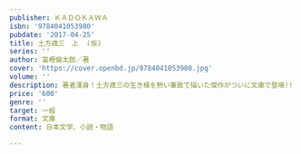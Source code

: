 ```yaml
---
publisher: ＫＡＤＯＫＡＷＡ
isbn: '9784041053980'
pubdate: '2017-04-25'
title: 土方歳三　上  (仮)
series: ''
author: 富樫倫太郎／著
cover: 'https://cover.openbd.jp/9784041053980.jpg'
volume: ''
description: 著者渾身！土方歳三の生き様を熱い筆致で描いた傑作がついに文庫で登場!!
price: '600'
genre: ''
target: 一般
format: 文庫
content: 日本文学、小説・物語

---
```

